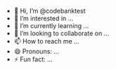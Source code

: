 - 👋 Hi, I’m @codebanktest
- 👀 I’m interested in ...
- 🌱 I’m currently learning ...
- 💞️ I’m looking to collaborate on ...
- 📫 How to reach me ...
- 😄 Pronouns: ...
- ⚡ Fun fact: ...

<!---
codebanktest/codebanktest is a ✨ special ✨ repository because its `README.md` (this file) appears on your GitHub profile.
You can click the Preview link to take a look at your changes.
--->
